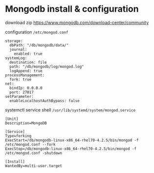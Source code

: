 # Mongodb install & configuration

download zip <https://www.mongodb.com/download-center/community>

configuration `/etc/mongod.conf`

    storage:
      dbPath: "/db/mongodb/data/"
      journal:
        enabled: true
    systemLog:
      destination: file
      path: "/db/mongodb/log/mongod.log"
      logAppend: true
    processManagement:
      fork: true
    net:
      bindIp: 0.0.0.0
      port: 27017
    setParameter:
      enableLocalhostAuthBypass: false

systemctl service shell `/usr/lib/systemd/system/mongod.service`

    [Unit]
    Description=MongoDB

    [Service]
    Type=forking
    ExecStart=/db/mongodb-linux-x86_64-rhel70-4.2.5/bin/mongod -f /etc/mongod.conf --fork
    ExecStop=/db/mongodb-linux-x86_64-rhel70-4.2.5/bin/mongod -f /etc/mongod.conf -shutdown

    [Install]
    WantedBy=multi-user.target
